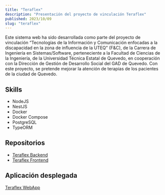 ```yaml
---
title: "Teraflex"
description: "Presentación del proyecto de vinculación Teraflex"
published: 2023/10/09
slug: "teraflex"
---
```


Este sistema web ha sido desarrollada como parte del proyecto de vinculación “Tecnologías de la Información y Comunicación enfocadas a la discapacidad en la zona de influencia de la UTEQ” (F&C), de la Carrera de Ingeniería en Sistemas/Software, perteneciente a la Facultad de Ciencias de la Ingeniería, de la Universidad Técnica Estatal de Quevedo, en cooperación con la Dirección de Gestión de Desarrollo Social del GAD de Quevedo. Con este proyecto, se pretende mejorar la atención de terapias de los pacientes de la ciudad de Quevedo.

## Skills
- NodeJS
- NestJS
- Docker
- Docker Compose
- PostgreSQL
- TypeORM

## Repositorios
- [Teraflex Backend](https://github.com/IvanM9/teraflex-api)
- [Teraflex Frontend](https://github.com/Jordanfvc26/TeraFlex)

## Aplicación desplegada
[Teraflex WebApp](https://fyc.uteq.edu.ec/TeraFlex)
